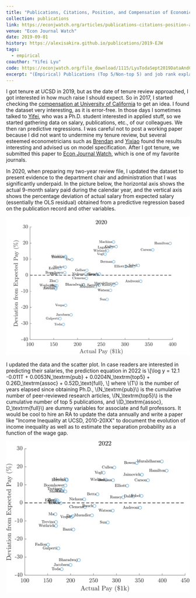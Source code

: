 ```yaml
---
title: "Publications, Citations, Position, and Compensation of Economics Professors"
collection: publications
link: https://econjwatch.org/articles/publications-citations-position-and-compensation-of-economics-professors
venue: "Econ Journal Watch"
date: 2019-09-01
history: https://alexisakira.github.io/publications/2019-EJW
tags:
  - empirical
coauthor: "Yifei Lyu"
code: https://econjwatch.org/file_download/1115/LyuTodaSept2019DataAndCode.zip
excerpt: "(Empirical) Publications (Top 5/Non-top 5) and job rank explains over 80% of variations in salaries among economics professors in the UC system; no evidence of gender gap"
---
```


I got tenure at UCSD in 2019, but as the date of tenure review approached, I got interested in how much raise I should expect. So in 2017, I started checking the [compensation at University of California](https://ucannualwage.ucop.edu/wage/) to get an idea. I found the dataset very interesting, as it is error-free. In those days I sometimes talked to [Yifei](https://sites.google.com/view/yifeilyu/home), who was a Ph.D. student interested in applied stuff, so we started gathering data on salary, publications, etc., of our colleagues. We then ran predictive regressions. I was careful not to post a working paper because I did not want to undermine my tenure review, but several esteemed econometricians such as [Brendan](https://www.brendanbeare.com/) and [Yixiao](https://econweb.ucsd.edu/~yisun/) found the results interesting and advised us on model specification. After I got tenure, we submitted this paper to [Econ Journal Watch](https://econjwatch.org/), which is one of my favorite journals.

In 2020, when preparing my two-year review file, I updated the dataset to present evidence to the department chair and administration that I was significantly underpaid. In the picture below, the horizontal axis shows the actual 9-month salary paid during the calendar year, and the vertical axis shows the percentage deviation of actual salary from expected salary (essentially the OLS residual) obtained from a predictive regression based on the publication record and other variables.

![Wage gap in 2020](/assets/images/scatter_2020.png)

I updated the data and the scatter plot. In case readers are interested in predicting their salaries, the prediction equation in 2022 is
\\[\log y = 12.1 -0.011T + 0.0053N_\textrm{pub} + 0.0204N_\textrm{top5} + 0.26D_\textrm{assoc} + 0.52D_\text{full}, \\]
where \\(T\\) is the number of years elapsed since obtaining Ph.D., \\(N_\textrm{pub}\\) is the cumulative number of peer-reviewed research articles, \\(N_\textrm{top5}\\) is the cumulative number of top 5 publications, and \\(D_\textrm{assoc}, D_\textrm{full}\\) are dummy variables for associate and full professors. It would be cool to hire an RA to update the data annually and write a paper like "Income Inequality at UCSD, 2010-20XX" to document the evolution of income inequality as well as to estimate the separation probability as a function of the wage gap.

![Wage gap in 2022](/assets/images/scatter_2022.png)